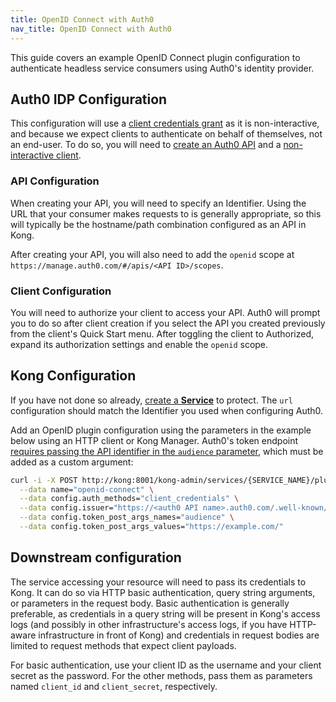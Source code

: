 ```yaml
---
title: OpenID Connect with Auth0
nav_title: OpenID Connect with Auth0
---
```


This guide covers an example OpenID Connect plugin configuration to authenticate headless service consumers using Auth0's identity provider.

## Auth0 IDP Configuration

This configuration will use a [client credentials grant][client-credentials-grant] as it is non-interactive, and because we expect clients to authenticate on behalf of themselves, not an end-user. To do so, you will need to [create an Auth0 API][create-auth0-api] and a [non-interactive client][non-interactive-client].

### API Configuration

When creating your API, you will need to specify an Identifier. Using the URL that your consumer makes requests to is generally appropriate, so this will typically be the hostname/path combination configured as an API in Kong.

After creating your API, you will also need to add the `openid` scope at `https://manage.auth0.com/#/apis/<API ID>/scopes`.

### Client Configuration

You will need to authorize your client to access your API. Auth0 will prompt you to do so after client creation if you select the API you created previously from the client's Quick Start menu. After toggling the client to Authorized, expand its authorization settings and enable the `openid` scope.

## Kong Configuration

If you have not done so already, [create a **Service**][add-service] to protect. The `url` configuration should match the Identifier you used when configuring Auth0.

Add an OpenID plugin configuration using the parameters in the example below using an HTTP client or Kong Manager. Auth0's token endpoint [requires passing the API identifier in the `audience` parameter][audience-required], which must be added as a custom argument:

```bash
curl -i -X POST http://kong:8001/kong-admin/services/{SERVICE_NAME}/plugins \
  --data name="openid-connect" \
  --data config.auth_methods="client_credentials" \
  --data config.issuer="https://<auth0 API name>.auth0.com/.well-known/openid-configuration" \
  --data config.token_post_args_names="audience" \
  --data config.token_post_args_values="https://example.com/"
```

## Downstream configuration

The service accessing your resource will need to pass its credentials to Kong. It can do so via HTTP basic authentication, query string arguments, or parameters in the request body. Basic authentication is generally preferable, as credentials in a query string will be present in Kong's access logs (and possibly in other infrastructure's access logs, if you have HTTP-aware infrastructure in front of Kong) and credentials in request bodies are limited to request methods that expect
client payloads.

For basic authentication, use your client ID as the username and your client secret as the password. For the other methods, pass them as parameters named `client_id` and `client_secret`, respectively.


[client-credentials-grant]: https://auth0.com/docs/api-auth/tutorials/client-credentials
[create-auth0-api]: https://auth0.com/docs/apis#how-to-configure-an-api-in-auth0
[non-interactive-client]: https://auth0.com/docs/clients
[add-service]: /gateway/{{page.kong_version}}/admin-api/#service-object
[audience-required]: https://auth0.com/docs/api/authentication#client-credentials
